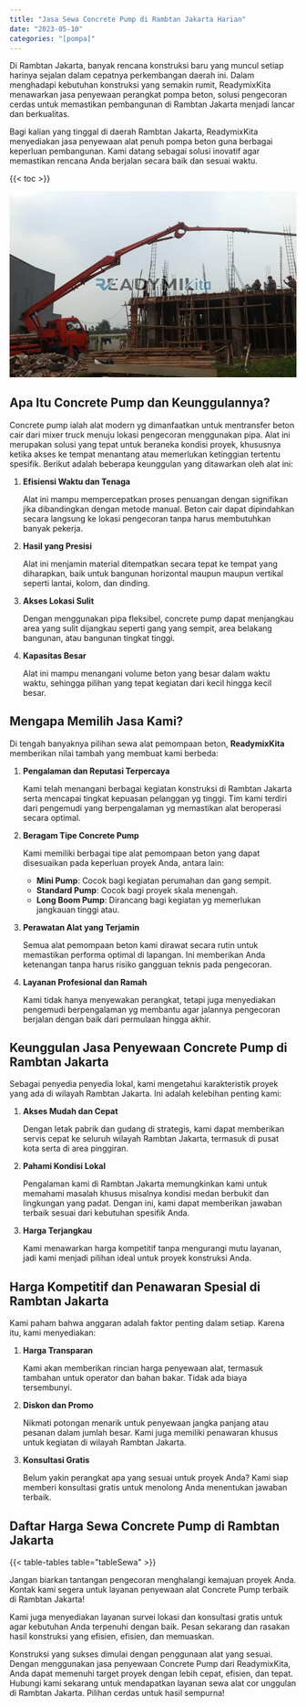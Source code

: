```yaml
---
title: "Jasa Sewa Concrete Pump di Rambtan Jakarta Harian"
date: "2023-05-10"
categories: "[pompa]"
---
```


Di Rambtan Jakarta, banyak rencana konstruksi baru yang muncul setiap harinya sejalan dalam cepatnya perkembangan daerah ini. Dalam menghadapi kebutuhan konstruksi yang semakin rumit, ReadymixKita menawarkan jasa penyewaan perangkat pompa beton, solusi pengecoran cerdas untuk memastikan pembangunan di Rambtan Jakarta menjadi lancar dan berkualitas.

Bagi kalian yang tinggal di daerah Rambtan Jakarta, ReadymixKita menyediakan jasa penyewaan alat penuh pompa beton guna berbagai keperluan pembangunan. Kami datang sebagai solusi inovatif agar memastikan rencana Anda berjalan secara baik dan sesuai waktu.

{{< toc >}}

![Jasa Sewa Concrete Pump di Rambtan Jakarta Harian](/images/pompa/sewa-pompa-19.jpg)

## Apa Itu Concrete Pump dan Keunggulannya?

Concrete pump ialah alat modern yg dimanfaatkan untuk mentransfer beton cair dari mixer truck menuju lokasi pengecoran menggunakan pipa. Alat ini merupakan solusi yang tepat untuk beraneka kondisi proyek, khususnya ketika akses ke tempat menantang atau memerlukan ketinggian tertentu spesifik. Berikut adalah beberapa keunggulan yang ditawarkan oleh alat ini:

1. **Efisiensi Waktu dan Tenaga**

   Alat ini mampu mempercepatkan proses penuangan dengan signifikan jika dibandingkan dengan metode manual. Beton cair dapat dipindahkan secara langsung ke lokasi pengecoran tanpa harus membutuhkan banyak pekerja.

2. **Hasil yang Presisi**

   Alat ini menjamin material ditempatkan secara tepat ke tempat yang diharapkan, baik untuk bangunan horizontal maupun maupun vertikal seperti lantai, kolom, dan dinding.

3. **Akses Lokasi Sulit**

   Dengan menggunakan pipa fleksibel, concrete pump dapat menjangkau area yang sulit dijangkau seperti gang yang sempit, area belakang bangunan, atau bangunan tingkat tinggi.

4. **Kapasitas Besar**

   Alat ini mampu menangani volume beton yang besar dalam waktu waktu, sehingga pilihan yang tepat kegiatan dari kecil hingga kecil besar.

## Mengapa Memilih Jasa Kami?

Di tengah banyaknya pilihan sewa alat pemompaan beton, **ReadymixKita** memberikan nilai tambah yang membuat kami berbeda:

1. **Pengalaman dan Reputasi Terpercaya**

   Kami telah menangani berbagai kegiatan konstruksi di Rambtan Jakarta serta mencapai tingkat kepuasan pelanggan yg tinggi. Tim kami terdiri dari pengemudi yang berpengalaman yg memastikan alat beroperasi secara optimal.

2. **Beragam Tipe Concrete Pump**

   Kami memiliki berbagai tipe alat pemompaan beton yang dapat disesuaikan pada keperluan proyek Anda, antara lain:
   - **Mini Pump**: Cocok bagi kegiatan perumahan dan gang sempit.
   - **Standard Pump**: Cocok bagi proyek skala menengah.
   - **Long Boom Pump**: Dirancang bagi kegiatan yg memerlukan jangkauan tinggi atau.

3. **Perawatan Alat yang Terjamin**

   Semua alat pemompaan beton kami dirawat secara rutin untuk memastikan performa optimal di lapangan. Ini memberikan Anda ketenangan tanpa harus risiko gangguan teknis pada pengecoran.

4. **Layanan Profesional dan Ramah**

   Kami tidak hanya menyewakan perangkat, tetapi juga menyediakan pengemudi berpengalaman yg membantu agar jalannya pengecoran berjalan dengan baik dari permulaan hingga akhir.

## Keunggulan Jasa Penyewaan Concrete Pump di Rambtan Jakarta

Sebagai penyedia penyedia lokal, kami mengetahui karakteristik proyek yang ada di wilayah Rambtan Jakarta. Ini adalah kelebihan penting kami:

1. **Akses Mudah dan Cepat**

   Dengan letak pabrik dan gudang di strategis, kami dapat memberikan servis cepat ke seluruh wilayah Rambtan Jakarta, termasuk di pusat kota serta di area pinggiran.

2. **Pahami Kondisi Lokal**

   Pengalaman kami di Rambtan Jakarta memungkinkan kami untuk memahami masalah khusus misalnya kondisi medan berbukit dan lingkungan yang padat. Dengan ini, kami dapat memberikan jawaban terbaik sesuai dari kebutuhan spesifik Anda.

3. **Harga Terjangkau**

   Kami menawarkan harga kompetitif tanpa mengurangi mutu layanan, jadi kami menjadi pilihan ideal untuk proyek konstruksi Anda.

## Harga Kompetitif dan Penawaran Spesial di Rambtan Jakarta

Kami paham bahwa anggaran adalah faktor penting dalam setiap. Karena itu, kami menyediakan:

1. **Harga Transparan**

   Kami akan memberikan rincian harga penyewaan alat, termasuk tambahan untuk operator dan bahan bakar. Tidak ada biaya tersembunyi.

2. **Diskon dan Promo**

   Nikmati potongan menarik untuk penyewaan jangka panjang atau pesanan dalam jumlah besar. Kami juga memiliki penawaran khusus untuk kegiatan di wilayah Rambtan Jakarta.

3. **Konsultasi Gratis**

   Belum yakin perangkat apa yang sesuai untuk proyek Anda? Kami siap memberi konsultasi gratis untuk menolong Anda menentukan jawaban terbaik.

## Daftar Harga Sewa Concrete Pump di Rambtan Jakarta

{{< table-tables table="tableSewa" >}}

Jangan biarkan tantangan pengecoran menghalangi kemajuan proyek Anda. Kontak kami segera untuk layanan penyewaan alat Concrete Pump terbaik di Rambtan Jakarta!

Kami juga menyediakan layanan survei lokasi dan konsultasi gratis untuk agar kebutuhan Anda terpenuhi dengan baik. Pesan sekarang dan rasakan hasil konstruksi yang efisien, efisien, dan memuaskan.

Konstruksi yang sukses dimulai dengan penggunaan alat yang sesuai. Dengan menggunakan jasa penyewaan Concrete Pump dari ReadymixKita, Anda dapat memenuhi target proyek dengan lebih cepat, efisien, dan tepat. Hubungi kami sekarang untuk mendapatkan layanan sewa alat cor unggulan di Rambtan Jakarta. Pilihan cerdas untuk hasil sempurna!